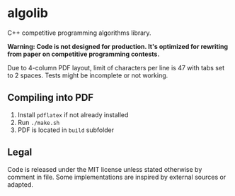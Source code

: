 # algolib

C++ competitive programming algorithms library.


**Warning: Code is not designed for production. It's optimized for rewriting from paper on competitive programming contests.**

Due to 4-column PDF layout, limit of characters per line is 47 with tabs set to 2 spaces. Tests might be incomplete or not working.

## Compiling into PDF

1. Install `pdflatex` if not already installed
2. Run `./make.sh`
3. PDF is located in `build` subfolder

## Legal

Code is released under the MIT license unless stated otherwise by comment in file. Some implementations are inspired by external sources or adapted.